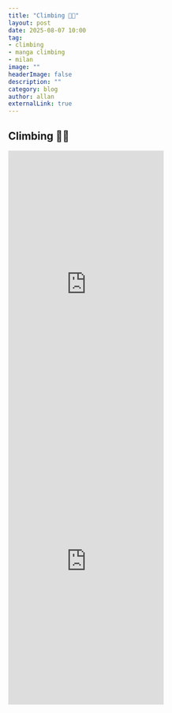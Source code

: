 ```yaml
---
title: "Climbing 🏋🏽"
layout: post
date: 2025-08-07 10:00
tag: 
- climbing
- manga climbing
- milan
image: ""
headerImage: false
description: ""
category: blog
author: allan
externalLink: true
---
```

## Climbing 🏋🏽

<iframe width="315" height="560" 
src="https://youtube.com/shorts/YaXeaBhDJMc?si=HZ5YHnJtFeOZvWpr" 
title="YouTube video player" frameborder="0" 
allow="accelerometer; autoplay; clipboard-write; encrypted-media;
gyroscope; picture-in-picture;
web-share"
allowfullscreen></iframe>


<iframe width="315" height="560" 
src="https://youtube.com/shorts/J5LhrQOuNmQ?si=JrQvcckWGtSpht8E" 
title="YouTube video player" frameborder="0" 
allow="accelerometer; autoplay; clipboard-write; encrypted-media;
gyroscope; picture-in-picture;
web-share"
allowfullscreen></iframe>
